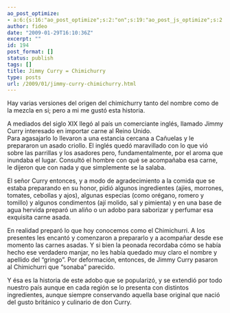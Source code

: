```yaml
---
ao_post_optimize:
- a:6:{s:16:"ao_post_optimize";s:2:"on";s:19:"ao_post_js_optimize";s:2:"on";s:20:"ao_post_css_optimize";s:2:"on";s:12:"ao_post_ccss";s:2:"on";s:16:"ao_post_lazyload";s:2:"on";s:15:"ao_post_preload";s:0:"";}
author: fideo
date: "2009-01-29T16:10:36Z"
excerpt: ""
id: 194
post_format: []
status: publish
tags: []
title: Jimmy Curry = Chimichurry
type: posts
url: /2009/01/jimmy-curry-chimichurry.html
---
```

Hay varias versiones del origen del chimichurry tanto del nombre como de la mezcla en si; pero a mi me gustó esta historia.

A mediados del siglo XIX llegó al país un comerciante inglés, llamado Jimmy Curry interesado en importar carne al Reino Unido.  
Para agasajarlo lo llevaron a una estancia cercana a Cañuelas y le prepararon un asado criollo. El inglés quedó maravillado con lo que vió sobre las parrillas y los asadores pero, fundamentalmente, por el aroma que inundaba el lugar. Consultó el hombre con qué se acompañaba esa carne, le dijeron que con nada y que simplemente se la salaba.

El señor Curry entonces, y a modo de agradecimiento a la comida que se estaba preparando en su honor, pidió algunos ingredientes (ajíes, morrones, tomates, cebollas y ajos), algunas especias (como orégano, romero y tomillo) y algunos condimentos (ají molido, sal y pimienta) y en una base de agua hervida preparó un aliño o un adobo para saborizar y perfumar esa exquisita carne asada.

En realidad preparó lo que hoy conocemos como el Chimichurri. A los presentes les encantó y comenzaron a prepararlo y a acompañar desde ese momento las carnes asadas. Y si bien la peonada recordaba cómo se había hecho ese verdadero manjar, no les había quedado muy claro el nombre y apellido del “gringo”. Por deformación, entonces, de Jimmy Curry pasaron al Chimichurri que “sonaba” parecido.

Y ésa es la historia de este adobo que se popularizó, y se extendió por todo nuestro país aunque en cada región se lo presenta con distintos ingredientes, aunque siempre conservando aquella base original que nació del gusto británico y culinario de don Curry.
